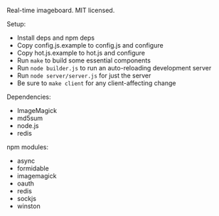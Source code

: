 Real-time imageboard.
MIT licensed.

Setup:

* Install deps and npm deps
* Copy config.js.example to config.js and configure
* Copy hot.js.example to hot.js and configure
* Run `make` to build some essential components
* Run `node builder.js` to run an auto-reloading development server
* Run `node server/server.js` for just the server
* Be sure to `make client` for any client-affecting change

Dependencies:

* ImageMagick
* md5sum
* node.js
* redis

npm modules:

* async
* formidable
* imagemagick
* oauth
* redis
* sockjs
* winston
